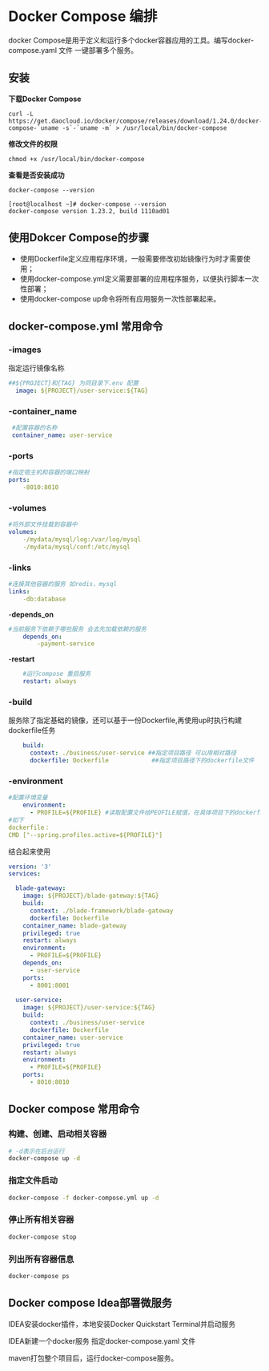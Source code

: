 # Docker Compose 编排

docker Compose是用于定义和运行多个docker容器应用的工具。编写docker-compose.yaml 文件 一键部署多个服务。



## 安装

**下载Docker Compose**

```shell
curl -L https://get.daocloud.io/docker/compose/releases/download/1.24.0/docker-compose-`uname -s`-`uname -m` > /usr/local/bin/docker-compose
```

**修改文件的权限**

```shell
chmod +x /usr/local/bin/docker-compose
```

**查看是否安装成功**

```shell
docker-compose --version

[root@localhost ~]# docker-compose --version
docker-compose version 1.23.2, build 1110ad01
```

## 使用Dokcer Compose的步骤

- 使用Dockerfile定义应用程序环境，一般需要修改初始镜像行为时才需要使用；
- 使用docker-compose.yml定义需要部署的应用程序服务，以便执行脚本一次性部署；
- 使用docker-compose up命令将所有应用服务一次性部署起来。

## docker-compose.yml 常用命令

### -images

指定运行镜像名称

```yaml
##${PROJECT}和{TAG} 为同目录下.env 配置   
  image: ${PROJECT}/user-service:${TAG}
```

### -container_name

```yaml
 #配置容器的名称
 container_name: user-service
```

### -ports

```yaml
#指定宿主机和容器的端口映射
ports:
	-8010:8010
```

### -volumes

```yaml
#将外部文件挂载到容器中
volumes:
	-/mydata/mysql/log:/var/log/mysql
	-/mydata/mysql/conf:/etc/mysql
```

### -links

```yaml
#连接其他容器的服务 如redis，mysql
links:
	-db:database
```

-**depends_on**

```yaml
#当前服务下依赖于哪些服务 会去先加载依赖的服务
    depends_on:
    	-payment-service
```

-**restart**

```yaml
    #运行compose 重启服务
    restart: always
```

### -build

服务除了指定基础的镜像，还可以基于一份Dockerfile,再使用up时执行构建dockerfile任务

```yaml
    build:
      context: ./business/user-service ##指定项目路径 可以用相对路径
      dockerfile: Dockerfile            ##指定项目路径下的dockerfile文件
```

### -environment

```yaml
#配置环境变量
    environment:
      - PROFILE=${PROFILE} #读取配置文件给PEOFILE赋值，在具体项目下的dockerfile文件能使用该环境变量
#如下
dockerfile：
CMD ["--spring.profiles.active=${PROFILE}"]
```

结合起来使用

```yaml
version: '3'
services:

  blade-gateway:
    image: ${PROJECT}/blade-gateway:${TAG}
    build:
      context: ./blade-framework/blade-gateway
      dockerfile: Dockerfile
    container_name: blade-gateway
    privileged: true
    restart: always
    environment:
      - PROFILE=${PROFILE}
    depends_on:
      - user-service
    ports:
      - 8001:8001
      
  user-service:
    image: ${PROJECT}/user-service:${TAG}
    build:
      context: ./business/user-service
      dockerfile: Dockerfile
    container_name: user-service
    privileged: true
    restart: always
    environment:
      - PROFILE=${PROFILE}
    ports:
      - 8010:8010
```



## Docker compose 常用命令

### 构建、创建、启动相关容器

```bash
# -d表示在后台运行
docker-compose up -d
```

### 指定文件启动

```bash
docker-compose -f docker-compose.yml up -d
```

### 停止所有相关容器

```bash
docker-compose stop
```

### 列出所有容器信息

```bash
docker-compose ps
```

## Docker compose Idea部署微服务

IDEA安装docker插件，本地安装Docker Quickstart Terminal并启动服务



IDEA新建一个docker服务 指定docker-compose.yaml 文件

 

maven打包整个项目后，运行docker-compose服务。